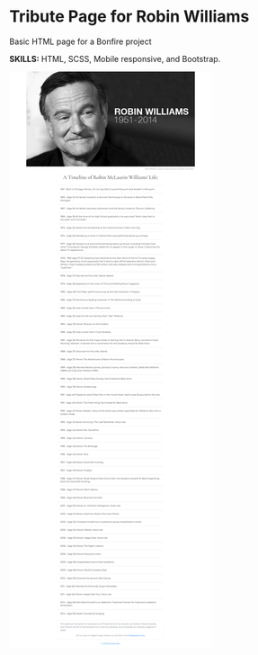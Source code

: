 # Tribute Page for Robin Williams

Basic HTML page for a Bonfire project

**SKILLS:** HTML, SCSS, Mobile responsive, and Bootstrap.

![alt text](https://raw.githubusercontent.com/JamesScript7/tribute-page-robbin-williams/master/images/robin-screenshot.png)
